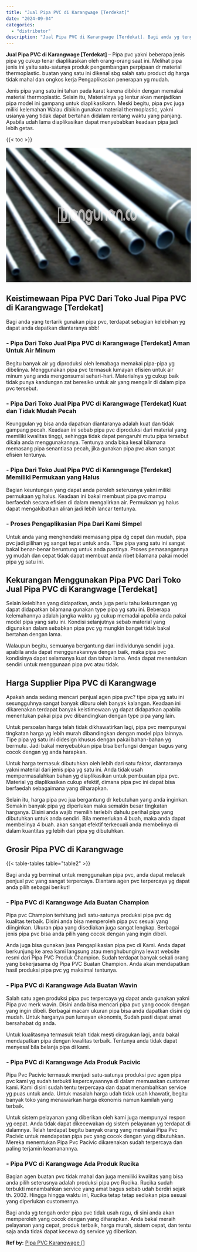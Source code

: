 ```yaml
---
title: "Jual Pipa PVC di Karangwage [Terdekat]"
date: "2024-09-04"
categories: 
  - "distributor"
description: "Jual Pipa PVC di Karangwage [Terdekat]. Bagi anda yg tengah order pipa pvc tidak usah ragu, di sini anda akan memperoleh yang cocok dengan yang diharapkan. A..."
---
```


**Jual Pipa PVC di Karangwage \[Terdekat\]** – Pipa pvc yakni beberapa jenis pipa yg cukup tenar diaplikasikan oleh orang-orang saat ini. Melihat pipa jenis ini yaitu satu-satunya produk pengembangan perpipaan dr material thermoplastic. buatan yang satu ini dikenal sbg salah satu product dg harga tidak mahal dan ongkos kerja Pengaplikasian penerapan yg mudah.

Jenis pipa yang satu ini tahan pada karat karena dibikin dengan memakai material thermoplastic. Selain itu, Materialnya yg lentur akan menjadikan pipa model ini gampang untuk diaplikasikann. Meski begitu, pipa pvc juga miliki kelemahan Walau dibikin gunakan material thermoplastic, yakni usianya yang tidak dapat bertahan didalam rentang waktu yang panjang. Apabila udah lama diaplikasikan dapat menyebabkan keadaan pipa jadi lebih getas.

{{< toc >}}

![Jual Pipa PVC di Karangwage [Terdekat]](/images/jaul-pipa-pvc-21.png)

## Keistimewaan Pipa PVC Dari Toko Jual Pipa PVC di Karangwage \[Terdekat\]

Bagi anda yang tertarik gunakan pipa pvc, terdapat sebagian kelebihan yg dapat anda dapatkan diantaranya sbb!

### \- Pipa Dari Toko Jual Pipa PVC di Karangwage \[Terdekat\] Aman Untuk Air Minum

Begitu banyak air yg diproduksi oleh lemabaga memakai pipa-pipa yg dibelinya. Menggunakan pipa pvc termasuk lumayan efisien untuk air minum yang anda mengonsumsi sehari-hari. Materialnya yg cukup baik tidak punya kandungan zat beresiko untuk air yang mengalir di dalam pipa pvc tersebut.

### \- Pipa Dari Toko Jual Pipa PVC di Karangwage \[Terdekat\] Kuat dan Tidak Mudah Pecah

Keunggulan yg bisa anda dapatkan diantaranya adalah kuat dan tidak gampang pecah. Keadaan ini sebab pipa pvc diproduksi dari material yang memiliki kwalitas tinggi, sehingga tidak dapat pengaruhi mutu pipa tersebut dikala anda menggunakannya. Tentunya anda bisa kesal bilamana memasang pipa senantiasa pecah, jika gunakan pipa pvc akan sangat efisien tentunya.

### \- Pipa Dari Toko Jual Pipa PVC di Karangwage \[Terdekat\] Memiliki Permukaan yang Halus

Bagian keuntungan yang dapat anda peroleh seterusnya yakni miliki permukaan yg halus. Keadaan ini bakal membuat pipa pvc mampu berfaedah secara efisien di dalam mengalirkan air. Permukaan yg halus dapat mengakibatkan aliran jadi lebih lancar tentunya.

### \- Proses Pengaplikasian Pipa Dari Kami Simpel

Untuk anda yang menghendaki memasang pipa dg cepat dan mudah, pipa pvc jadi pilihan yg sangat tepat untuk anda. Tipe pipa yang satu ini sangat bakal benar-benar beruntung untuk anda pastinya. Proses pemasangannya yg mudah dan cepat tidak dapat membuat anda ribet bilamana pakai model pipa yg satu ini.

## Kekurangan Menggunakan Pipa PVC Dari Toko Jual Pipa PVC di Karangwage \[Terdekat\]

Selain kelebihan yang didapatkan, anda juga perlu tahu kekurangan yg dapat didapatkan bilamana gunakan type pipa yg satu ini. Beberapa kelemahannya adalah jangka waktu yg cukup memadai apabila anda pakai model pipa yang satu ini. Kondisi selanjutnya sebab material yang digunakan dalam sebabkan pipa pvc yg mungkin banget tidak bakal bertahan dengan lama.

Walaupun begitu, semuanya bergantung dari individunya sendiri juga. apabila anda dapat menggunakannya dengan baik, maka pipa pvc kondisinya dapat selamanya kuat dan tahan lama. Anda dapat menentukan sendiri untuk menggunaan pipa pvc atau tidak.

## Harga Supplier Pipa PVC di Karangwage

Apakah anda sedang mencari penjual agen pipa pvc? tipe pipa yg satu ini sesungguhnya sangat banyak diburu oleh banyak kalangan. Keadaan ini dikarenakan terdapat banyak keistimewaan yg dapat didapatkan apabila menentukan pakai pipa pvc dibandingkan dengan type pipa yang lain.

Untuk persoalan harga telah tidak dikhawatirkan lagi, pipa pvc mempunyai tingkatan harga yg lebih murah dibandingkan dengan model pipa lainnya. Tipe pipa yg satu ini didesign khusus dengan pakai bahan-bahan yg bermutu. Jadi bakal menyebabkan pipa bisa berfungsi dengan bagus yang cocok dengan yg anda harapkan.

Untuk harga termasuk dibutuhkan oleh lebih dari satu faktor, diantaranya yakni material dari jenis pipa yg satu ini. Anda tidak usah mempermasalahkan bahan yg diaplikasikan untuk pembuatan pipa pvc. Material yg diaplikasikan cukup efektif, dimana pipa pvc ini dapat bisa berfaedah sebagaimana yang diharapkan.

Selain itu, harga pipa pvc jua bergantung dr kebutuhan yang anda inginkan. Semakin banyak pipa yg diperlukan maka semakin besar tingkatan harganya. Disini anda wajib memilih terlebih dahulu perihal pipa yang dibutuhkan untuk anda sendiri. Bila memerlukan 4 buah, maka anda dapat membelinya 4 buah. akan sangat efektif terkecuali anda membelinya di dalam kuantitas yg lebih dari pipa yg dibutuhkan.

## Grosir Pipa PVC di Karangwage

{{< table-tables table="table2" >}}

Bagi anda yg berminat untuk menggunakan pipa pvc, anda dapat melacak penjual pvc yang sangat terpercaya. Diantara agen pvc terpercaya yg dapat anda pilih sebagai berikut!

### \- Pipa PVC di Karangwage Ada Buatan Champion

Pipa pvc Champion terhitung jadi satu-satunya produksi pipa pvc dg kualitas terbaik. Disini anda bisa memperoleh pipa pvc sesuai yang diinginkan. Ukuran pipa yang disediakan juga sangat lengkap. Berbagai jenis pipa pvc bisa anda pilih yang cocok dengan yang ingin dibeli.

Anda juga bisa gunakan jasa Pengaplikasian pipa pvc di Kami. Anda dapat berkunjung ke area kami langsung atau menghubunginya lewat website resmi dari Pipa PVC Produk Champion. Sudah terdapat banyak sekali orang yang bekerjasama dg Pipa PVC Buatan Champion. Anda akan mendapatkan hasil produksi pipa pvc yg maksimal tentunya.

### \- Pipa PVC di Karangwage Ada Buatan Wavin

Salah satu agen produksi pipa pvc terpercaya yg dapat anda gunakan yakni Pipa pvc merk wavin. Disini anda bisa mencari pipa pvc yang cocok dengan yang ingin dibeli. Berbagai macam ukuran pipa bisa anda dapatkan disini dg mudah. Untuk harganya pun lumayan ekonomis, Sudah pasti dapat amat bersahabat dg anda.

Untuk kualitasnya termasuk telah tidak mesti diragukan lagi, anda bakal mendapatkan pipa dengan kwalitas terbaik. Tentunya anda tidak dapat menyesal bila belanja pipa di kami.

### \- Pipa PVC di Karangwage Ada Produk Pacivic

Pipa Pvc Pacivic termasuk menjadi satu-satunya produksi pvc agen pipa pvc kami yg sudah terbukti kepercayaannya di dalam memuaskan customer kami. Kami disini sudah tentu terpercaya dan dapat menambahkan service yg puas untuk anda. Untuk masalah harga udah tidak usah khawatir, begitu banyak toko yang menawarkan harga ekonomis namun kamilah yang terbaik.

Untuk sistem pelayanan yang diberikan oleh kami juga mempunyai respon yg cepat. Anda tidak dapat dikecewakan dg sistem pelayanan yg terdapat di dalamnya. Telah terdapat begitu banyak orang yang memakai Pipa Pvc Pacivic untuk mendapatan pipa pvc yang cocok dengan yang dibutuhkan. Mereka menentukan Pipa Pvc Pacivic dikarenakan sudah terpercaya dan paling terjamin keamanannya.

### \- Pipa PVC di Karangwage Ada Produk Rucika

Bagian agen buatan pvc tidak mahal dan juga memiliki kwalitas yang bisa anda pilih seterusnya adalah produksi pipa pvc Rucika. Rucika sudah terbukti menambahkan service yang amat bagus sebab udah berdiri sejak th. 2002. Hingga hingga waktu ini, Rucika tetap tetap sediakan pipa sesuai yang diperlukan customernya.

Bagi anda yg tengah order pipa pvc tidak usah ragu, di sini anda akan memperoleh yang cocok dengan yang diharapkan. Anda bakal meraih pelayanan yang cepat, produk terbaik, harga murah, sistem cepat, dan tentu saja anda tidak dapat kecewa dg service yg diberikan.

**Ref by:** [Pipa PVC Karangwage []](https://id.wikipedia.org/wiki/Pipa)
